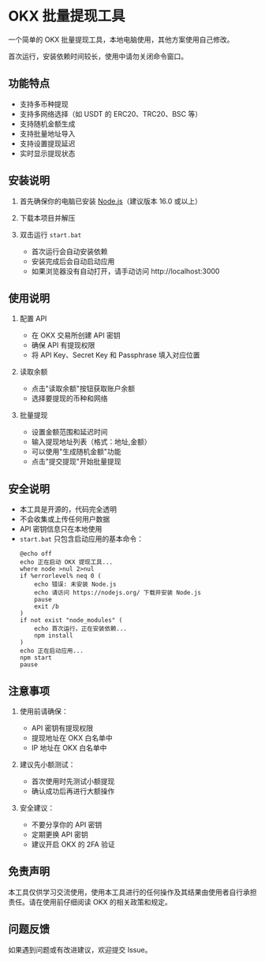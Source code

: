 # OKX 批量提现工具

一个简单的 OKX 批量提现工具，本地电脑使用，其他方案使用自己修改。


首次运行，安装依赖时间较长，使用中请勿关闭命令窗口。

## 功能特点

- 支持多币种提现
- 支持多网络选择（如 USDT 的 ERC20、TRC20、BSC 等）
- 支持随机金额生成
- 支持批量地址导入
- 支持设置提现延迟
- 实时显示提现状态

## 安装说明

1. 首先确保你的电脑已安装 [Node.js](https://nodejs.org/)（建议版本 16.0 或以上）

2. 下载本项目并解压

3. 双击运行 `start.bat`
   - 首次运行会自动安装依赖
   - 安装完成后会自动启动应用
   - 如果浏览器没有自动打开，请手动访问 http://localhost:3000

## 使用说明

1. 配置 API
   - 在 OKX 交易所创建 API 密钥
   - 确保 API 有提现权限
   - 将 API Key、Secret Key 和 Passphrase 填入对应位置

2. 读取余额
   - 点击"读取余额"按钮获取账户余额
   - 选择要提现的币种和网络

3. 批量提现
   - 设置金额范围和延迟时间
   - 输入提现地址列表（格式：地址,金额）
   - 可以使用"生成随机金额"功能
   - 点击"提交提现"开始批量提现

## 安全说明

- 本工具是开源的，代码完全透明
- 不会收集或上传任何用户数据
- API 密钥信息只在本地使用
- `start.bat` 只包含启动应用的基本命令：
  ```batch
  @echo off
  echo 正在启动 OKX 提现工具...
  where node >nul 2>nul
  if %errorlevel% neq 0 (
      echo 错误: 未安装 Node.js
      echo 请访问 https://nodejs.org/ 下载并安装 Node.js
      pause
      exit /b
  )
  if not exist "node_modules" (
      echo 首次运行，正在安装依赖...
      npm install
  )
  echo 正在启动应用...
  npm start
  pause
  ```

## 注意事项

1. 使用前请确保：
   - API 密钥有提现权限
   - 提现地址在 OKX 白名单中
   - IP 地址在 OKX 白名单中

2. 建议先小额测试：
   - 首次使用时先测试小额提现
   - 确认成功后再进行大额操作

3. 安全建议：
   - 不要分享你的 API 密钥
   - 定期更换 API 密钥
   - 建议开启 OKX 的 2FA 验证

## 免责声明

本工具仅供学习交流使用，使用本工具进行的任何操作及其结果由使用者自行承担责任。请在使用前仔细阅读 OKX 的相关政策和规定。

## 问题反馈

如果遇到问题或有改进建议，欢迎提交 Issue。 
